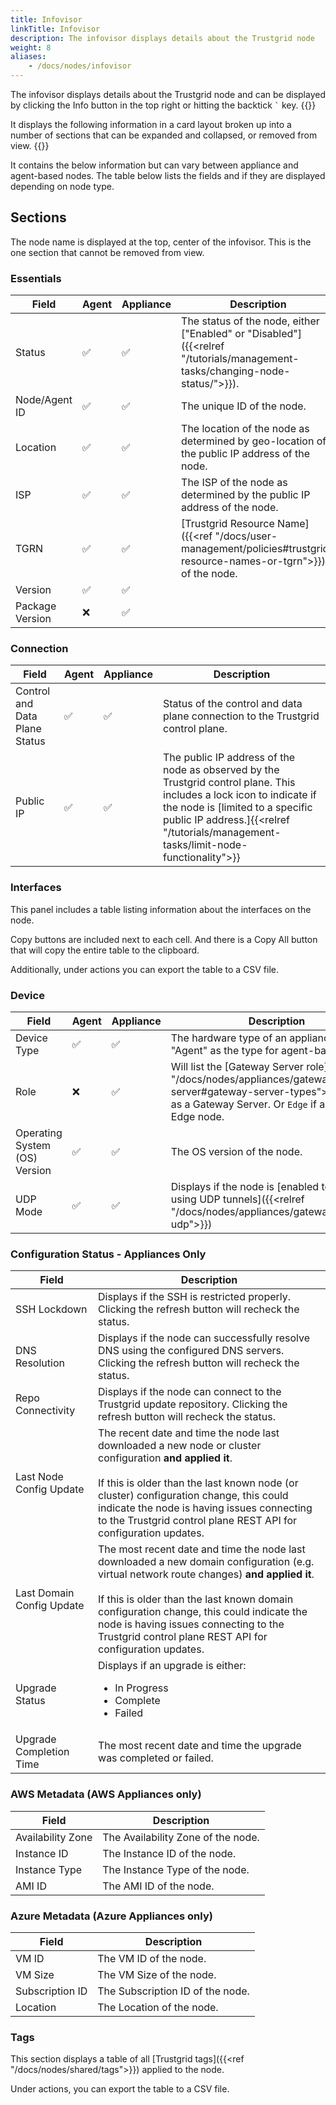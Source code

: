 ```yaml
---
title: Infovisor
linkTitle: Infovisor
description: The infovisor displays details about the Trustgrid node
weight: 8
aliases:
    - /docs/nodes/infovisor
---
```


The infovisor displays details about the Trustgrid node and can be displayed by clicking the Info button in the top right or hitting the backtick `` ` `` key.
{{<tgimg src="info-button.png" caption="Button to open Infovisor" width="25%">}} 

It displays the following information in a card layout broken up into a number of sections that can be expanded and collapsed, or removed from view.
{{<tgimg src="infovisor.png" caption="Example infovisor" width="80%">}}

It contains the below information but can vary between appliance and agent-based nodes. The table below lists the fields and if they are displayed depending on node type.


## Sections

The node name is displayed at the top, center of the infovisor. This is the one section that cannot be removed from view.

### Essentials
|Field | Agent | Appliance | Description|
|---|---|---|---|
|Status|✅|✅| The status of the node, either ["Enabled" or "Disabled"]({{<relref "/tutorials/management-tasks/changing-node-status/">}}).|
|Node/Agent ID|✅ |✅|The unique ID of the node.|
|Location|✅|✅|The location of the node as determined by geo-location of the public IP address of the node. |
|ISP|✅|✅|The ISP of the node as determined by the public IP address of the node.|
|TGRN | ✅ |✅| [Trustgrid Resource Name]({{<ref "/docs/user-management/policies#trustgrid-resource-names-or-tgrn">}}) of the node. |
|Version| ✅ |✅|
|Package Version| ❌ |✅|

### Connection
|Field | Agent | Appliance | Description|
|---|---|---|---|
|Control and Data Plane Status| ✅ |✅| Status of the control and data plane connection to the Trustgrid control plane. |
|Public IP | ✅ |✅| The public IP address of the node as observed by the Trustgrid control plane. This includes a lock icon to indicate if the node is [limited to a specific public IP address.]{{<relref "/tutorials/management-tasks/limit-node-functionality">}} |

### Interfaces
This panel includes a table listing information about the interfaces on the node. 

Copy buttons are included next to each cell. And there is a Copy All button that will copy the entire table to the clipboard. 

Additionally, under actions you can export the table to a CSV file.

### Device
|Field | Agent | Appliance | Description|
|---|---|---|---|
|Device Type | ✅ | ✅ | The hardware type of an appliance or will list "Agent" as the type for agent-based nodes. |
|Role | ❌ | ✅ | Will list the [Gateway Server role]({{<relref "/docs/nodes/appliances/gateway/gateway-server#gateway-server-types">}}) if acting as a Gateway Server. Or `Edge` if acting as an Edge node. |
|Operating System (OS) Version| ✅ |✅| The OS version of the node. |
|UDP Mode | ✅ | ✅ | Displays if the node is [enabled to attempt using UDP tunnels]({{<relref "/docs/nodes/appliances/gateway#enable-udp">}})|

### Configuration Status - Appliances Only
|Field | Description|
|---|---|
|SSH Lockdown | Displays if the SSH is restricted properly. Clicking the refresh button will recheck the status. |
|DNS Resolution | Displays if the node can successfully resolve DNS using the configured DNS servers. Clicking the refresh button will recheck the status. |
|Repo Connectivity | Displays if the node can connect to the Trustgrid update repository. Clicking the refresh button will recheck the status. |
|Last Node Config Update | The recent date and time the node last downloaded a new node or cluster configuration **and applied it**. </br></br> If this is older than the last known node (or cluster) configuration change, this could indicate the node is having issues connecting to the Trustgrid control plane REST API for configuration updates. |
|Last Domain Config Update | The most recent date and time the node last downloaded a new domain configuration (e.g. virtual network route changes) **and applied it**.  </br></br> If this is older than the last known domain configuration change, this could indicate the node is having issues connecting to the Trustgrid control plane REST API for configuration updates.|
|Upgrade Status | Displays if an upgrade is either: <ul><li>In Progress</li><li>Complete</li><li>Failed</li></ul> |
|Upgrade Completion Time | The most recent date and time the upgrade was completed or failed. |

### AWS Metadata (AWS Appliances only)
|Field | Description|
|---|---|
|Availability Zone | The Availability Zone of the node. |
|Instance ID | The Instance ID of the node. |
|Instance Type | The Instance Type of the node. |
| AMI ID | The AMI ID of the node. |

### Azure Metadata (Azure Appliances only)
|Field | Description|
|---|---|
|VM ID | The VM ID of the node. |
|VM Size | The VM Size of the node. |
|Subscription ID | The Subscription ID of the node. |
|Location | The Location of the node. |


### Tags
This section displays a table of all [Trustgrid tags]({{<ref "/docs/nodes/shared/tags">}}) applied to the node. 

Under actions, you can export the table to a CSV file.

